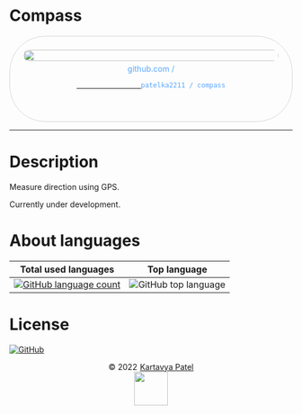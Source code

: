 # Compass

<div style="width: 100%;text-align: center;">
    <div title="patelka2211/compass on GitHub" style="display: flex;flex-direction: column;align-items: center;justify-content: space-around; max-width: 100vw; margin: auto; padding: 0.6vh;border: 1px solid #b9bbbe99; border-radius: 1.6vh;">
        <img src="https://opengraph.githubassets.com/1/patelka2211/compass" alt="" style="width: 100%;height: 100%;border-radius: 1vh;">
        <div style="margin: 5px auto;color: #58a6ff;">
            github.com /
            <code>
            <a href="https://github.com/patelka2211/compass" title="patelka2211/compass on GitHub" target="blank_" style="cursor: pointer;">
                <a href="https://github.com/patelka2211" title="patelka2211 on GitHub" style="text-decoration: none;color: #58a6ff;" target="blank_">patelka2211</a> / <a href="https://github.com/patelka2211/compass" title="patelka2211/compass on GitHub" style="text-decoration: none;color: #58a6ff;" target="blank_">compass</a>
            </a>
        </code>
        </div>
    </div>
</div>

---

# Description

Measure direction using GPS.

Currently under development.

# About languages

|                                                                   Total used languages                                                                    |                                      Top language                                       |
| :-------------------------------------------------------------------------------------------------------------------------------------------------------: | :-------------------------------------------------------------------------------------: |
| [![GitHub language count](https://img.shields.io/github/languages/count/patelka2211/compass)](https://api.github.com/repos/patelka2211/compass/languages) | ![GitHub top language](https://img.shields.io/github/languages/top/patelka2211/compass) |

# License

[![GitHub](https://img.shields.io/github/license/patelka2211/compass?color=%2359c7fa)](./LICENSE)

<div style="display: flex; flex-direction: column; align-items: center;">
<div style="display: flex; align-items: center;">
&copy; 2022
<a href="https://github.com/patelka2211" title="Kartavya Patel" style="margin-left: 5px;">Kartavya Patel</a>
</div>
<a href="https://github.com/patelka2211" title="Kartavya Patel"><img src="https://avatars.githubusercontent.com/u/82671701?v=4" width="60px"/></a>
</div>
